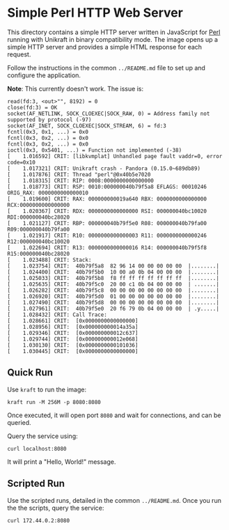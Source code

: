 # Simple Perl HTTP Web Server

This directory contains a simple HTTP server written in JavaScript for [Perl](https://www.perl.org/) running with Unikraft in binary compatibility mode.
The image opens up a simple HTTP server and provides a simple HTML response for each request.

Follow the instructions in the common `../README.md` file to set up and configure the application.

**Note**: This currently doesn't work.
The issue is:

```text
read(fd:3, <out>"", 8192) = 0
close(fd:3) = OK
socket(AF_NETLINK, SOCK_CLOEXEC|SOCK_RAW, 0) = Address family not supported by protocol (-97)
socket(AF_INET, SOCK_CLOEXEC|SOCK_STREAM, 6) = fd:3
fcntl(0x3, 0x1, ...) = 0x0
fcntl(0x3, 0x2, ...) = 0x0
fcntl(0x3, 0x2, ...) = 0x0
ioctl(0x3, 0x5401, ...) = Function not implemented (-38)
[    1.016592] CRIT: [libkvmplat] Unhandled page fault vaddr=0, error code=0x10
[    1.017321] CRIT: Unikraft crash - Pandora (0.15.0~689db89)
[    1.017876] CRIT: Thread "perl"@0x40b5e7020
[    1.018315] CRIT: RIP: 0008:0000000000000000
[    1.018773] CRIT: RSP: 0010:000000040b79f5a8 EFLAGS: 00010246 ORIG_RAX: 0000000000000010
[    1.019600] CRIT: RAX: 000000000019a640 RBX: 0000000000000000 RCX:0000000000000000
[    1.020367] CRIT: RDX: 0000000000000000 RSI: 000000040bc10020 RDI:000000040bc28020
[    1.021127] CRIT: RBP: 000000040b79f5e0 R08: 000000040b79fa00 R09:000000040b79fa00
[    1.021917] CRIT: R10: 0000000000000003 R11: 0000000000000246 R12:000000040bc10020
[    1.022694] CRIT: R13: 0000000000000016 R14: 000000040b79f5f8 R15:000000040bc28020
[    1.023488] CRIT: Stack:
[    1.023754] CRIT:  40b79f5a8  82 96 14 00 00 00 00 00  |........|
[    1.024400] CRIT:  40b79f5b0  10 00 a0 0b 04 00 00 00  |........|
[    1.025033] CRIT:  40b79f5b8  f8 ff ff ff ff ff ff ff  |........|
[    1.025635] CRIT:  40b79f5c0  20 00 c1 0b 04 00 00 00  | .......|
[    1.026282] CRIT:  40b79f5c8  00 00 00 00 00 00 00 00  |........|
[    1.026920] CRIT:  40b79f5d0  01 00 00 00 00 00 00 00  |........|
[    1.027490] CRIT:  40b79f5d8  00 00 00 00 00 00 00 00  |........|
[    1.027961] CRIT:  40b79f5e0  20 f6 79 0b 04 00 00 00  | .y.....|
[    1.028432] CRIT: Call Trace:
[    1.028661] CRIT:  [0x0000000000000000]
[    1.028956] CRIT:  [0x000000000014a35a]
[    1.029346] CRIT:  [0x000000000012c637]
[    1.029744] CRIT:  [0x000000000012e068]
[    1.030130] CRIT:  [0x0000000000101036]
[    1.030445] CRIT:  [0x0000000000000000]
```

## Quick Run

Use `kraft` to run the image:

```console
kraft run -M 256M -p 8080:8080
```

Once executed, it will open port `8080` and wait for connections, and can be queried.

Query the service using:

```console
curl localhost:8080
```

It will print a "Hello, World!" message.

## Scripted Run

Use the scripted runs, detailed in the common `../README.md`.
Once you run the the scripts, query the service:

```console
curl 172.44.0.2:8080
```
